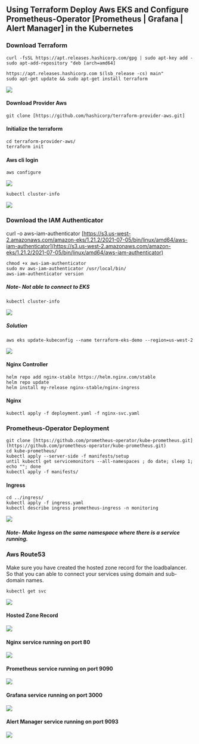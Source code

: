 
## Using Terraform Deploy Aws EKS and Configure Prometheus-Operator [Prometheus | Grafana | Alert Manager] in the Kubernetes
### Download Terraform
    curl -fsSL https://apt.releases.hashicorp.com/gpg | sudo apt-key add -
    sudo apt-add-repository "deb [arch=amd64] 

    https://apt.releases.hashicorp.com $(lsb_release -cs) main"
    sudo apt-get update && sudo apt-get install terraform


![](https://lh6.googleusercontent.com/GrH03QY6JJklhrpX_TpmP3Kf4PbF_dHWfUYmKDcNxPPlSiwDuN33WA_2PVFxal-fTBo20ae-0s4CyvbDuRQHQQpdwfZBSslTMDrzqb5pvTHUCyYvd7keVmkys6e-9CA3hjaGOPNWj5af_dKEZB0)

#### Download Provider Aws
`git clone [https://github.com/hashicorp/terraform-provider-aws.git]`

#### Initialize the terraform

    cd terraform-provider-aws/
    terraform init

#### Aws cli login
    aws configure
![](https://lh5.googleusercontent.com/ui6g8zYPl4sLOoGlvJByEoc3QE21kBnaazZDebPQ0gEBN7yan8BP71S3Qy5vBDIWcPdEJAKJLMmiIwHc5D05E_pBtFqt-LV-kPM50x2PlIke79f0sGtAn9D8avEURJEGO5wslUGzdIh_Lx25v2U)

    kubectl cluster-info

![](https://lh6.googleusercontent.com/klsEg1CXx7e78AiYi4D2FxJ2TGR2NJtF0RY4j9nqGDKdDZA3tSY9DVqj7vrO1WANMSOdVqfSCqxmBF4EIq5fu6DLzokOGBIWeGPV5Sagiqd3VqIruSbItgFiwMt6pBad_C7mh_eOyu5WO--7TSM)

### Download the IAM Authenticator
curl -o aws-iam-authenticator [https://s3.us-west-2.amazonaws.com/amazon-eks/1.21.2/2021-07-05/bin/linux/amd64/aws-iam-authenticator](https://s3.us-west-2.amazonaws.com/amazon-eks/1.21.2/2021-07-05/bin/linux/amd64/aws-iam-authenticator)

    chmod +x aws-iam-authenticator
    sudo mv aws-iam-authenticator /usr/local/bin/
    aws-iam-authenticator version

  
##### Note- Not able to connect to EKS

    kubectl cluster-info

![](https://lh5.googleusercontent.com/27FJeZYcLguHbKnCtJWYKQ4c7aLMlVAFkhqwX8gm-r9YlCP86ciD2poZlACLvcBt7LHnzmEwa0yrj5yHl_EKSq_hbc_5uSi0JmV_vTchDk9xys76FhCwRUQdVD_GuKGFbtXqZuOCGy2ed8L3Gto)

##### Solution
    aws eks update-kubeconfig --name terraform-eks-demo --region=us-west-2

![](https://lh6.googleusercontent.com/BM9XCn3uZv0409MkBRRB9zqKSrc2wCy3iQV4x6LPr-M0Jn-DF_s8ENOr_FOh8Chi-j_abRoDkZ0dMUISWWQrMRbvipd7hfnHNkaHlR-yEcWaFme11ciD_Z5uk7V2I9SW3lly7x4Jr4TnIl1SEDE)

#### Nginx Controller

    helm repo add nginx-stable https://helm.nginx.com/stable
    helm repo update
    helm install my-release nginx-stable/nginx-ingress
#### Nginx 
    kubectl apply -f deployment.yaml -f nginx-svc.yaml

### Prometheus-Operator Deployment
    git clone [https://github.com/prometheus-operator/kube-prometheus.git](https://github.com/prometheus-operator/kube-prometheus.git)
    cd kube-prometheus/
    kubectl apply --server-side -f manifests/setup
    until kubectl get servicemonitors --all-namespaces ; do date; sleep 1; echo ""; done
    kubectl apply -f manifests/

#### Ingress
    cd ../ingress/
    kubectl apply -f ingress.yaml
    kubectl describe ingress prometheus-ingress -n monitoring
![](https://lh5.googleusercontent.com/eiUvNFkuOMOvpttdhnJ3ybB9vYR0vG5B_0I79ZXrg9z-XF8U87o0OE5CNUW0KwGkL6YZR1NI6FutCL5BVgWHnInrSxO8lUjrHXmPlMQFDMk0xe1VsZ2gcL6h7ITsZazpC1UkR3ONVxTBE8ONK08)

##### Note- Make Ingess on the same namespace where there is a service running.

### Aws Route53
Make sure you have created the hosted zone record for the loadbalancer. So that you can able to connect your services using domain and sub-domain names.

    kubectl get svc

![](https://lh6.googleusercontent.com/8UFBNDgb4u2qt3GZHlMqS4pgEfQMgMInycjhB8t5kWtTyPtSc88JZXFfURT8O337vXh1lGN1bFq7npPay8XJSlyzsKZdcEwFY2DjUrPUDiVQMB9Uc80QGjF_7INlVkpxq40hPSMEvk9Yt5PXfLs)

#### Hosted Zone Record 
![](https://lh5.googleusercontent.com/swvTRcjG4OHqRnKwIAKhld-ucbNyANjtMcyGPqo-aGIJdx4mcJlA_i_DeJ11zf-Kd9QXGByH2pnNsJxpkz6HmJ1fh1g8RohvSjL4-A5d4o4qh2TrV5-u9pWhn6q9keJORMYjXIXbu4_ZKrv72hY)

#### Nginx service running on port 80
![](https://lh4.googleusercontent.com/Sh3T8LeyO3AMp0F9r5BP3oK0gag1l08Q4iK7xDVNn_qMQ9pfmRl8JvFHP8XmqEY1roqbD9h9EN6YXTeI7S7XfO_Dd-frpV7whStEY5Opit7Y2EE8YtHkzKrrkrxHrU3SNqBGemNNVmAdNutiJA)

#### Prometheus service running on port 9090
![](https://lh4.googleusercontent.com/lBuhTgOYEZdkt8QFpoMHEZJtejzmtkNZepAfkO9j61mfWzqjUxHXgOhgXJQYpOcBOXJE-Xy5yCbgpGSc5WFgh4To5gVP6gGgS9En1_wSaRLen2Z3pkQ90XCi0HXhxV1F2PMY8mMnnnM5oT14fHg)
#### Grafana service running on port 3000
![](https://lh5.googleusercontent.com/c9q0BTrgKK02wJhl_0jouWTXJgMXdU6g3AXTI5ClDTS3M4YrjP9OggKFw9tog15D20_gNQcTDn-sLbMvNjK6P_atkE4SkGmtNO0_SKB_exqOHM5hxBfDth6c47SR0SrBYmu_32IzIjkaWPMhVHo)
#### Alert Manager service running on port 9093
![](https://lh5.googleusercontent.com/Ni5gkcjLBENribilzCp75lEICNMzwLSembeT69Bg0EDVAOKM20M-N_fRra-1XdeleVDAu3w2rLfvxf91ZOUmdb-KHbXjjNRWn9T409Y7t2uryPUHYOcZW3MrmxiXnzAQqZsRBklU2_rBjz9KFmo)


